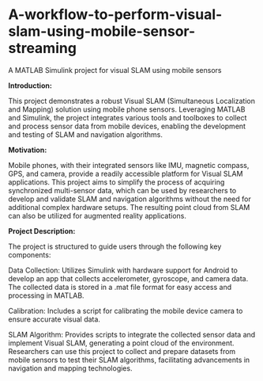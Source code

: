 # A-workflow-to-perform-visual-slam-using-mobile-sensor-streaming
 A MATLAB Simulink project for visual SLAM using mobile sensors
 
**Introduction:**

This project demonstrates a robust Visual SLAM (Simultaneous Localization and Mapping) solution using mobile phone sensors. Leveraging MATLAB and Simulink, the project integrates various tools and toolboxes to collect and process sensor data from mobile devices, enabling the development and testing of SLAM and navigation algorithms.

**Motivation:**

Mobile phones, with their integrated sensors like IMU, magnetic compass, GPS, and camera, provide a readily accessible platform for Visual SLAM applications. This project aims to simplify the process of acquiring synchronized multi-sensor data, which can be used by researchers to develop and validate SLAM and navigation algorithms without the need for additional complex hardware setups. The resulting point cloud from SLAM can also be utilized for augmented reality applications.

**Project Description:**

The project is structured to guide users through the following key components:

Data Collection:
Utilizes Simulink with hardware support for Android to develop an app that collects accelerometer, gyroscope, and camera data.
The collected data is stored in a .mat file format for easy access and processing in MATLAB.

Calibration:
Includes a script for calibrating the mobile device camera to ensure accurate visual data.

SLAM Algorithm:
Provides scripts to integrate the collected sensor data and implement Visual SLAM, generating a point cloud of the environment.
Researchers can use this project to collect and prepare datasets from mobile sensors to test their SLAM algorithms, facilitating advancements in navigation and mapping technologies.
